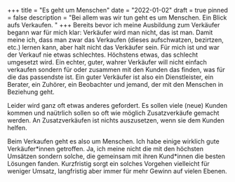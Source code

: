 +++
title = "Es geht um Menschen"
date = "2022-01-02"
draft = true
pinned = false
description = "Bei allem was wir tun geht es um Menschen. Ein Blick aufs Verkaufen. "
+++
Bereits bevor ich meine Ausbildung zum Verkäufer begann war für mich klar: Verkäufer wird man nicht, das ist man. Damit meine ich, dass man zwar das Verkaufen (dieses aufschwatzen, bezirtzen, etc.) lernen kann, aber halt nicht das Verkäufer sein. Für mich ist und war der Verkauf nie etwas schlechtes. Höchstens etwas, das schlecht umgesetzt wird. Ein echter, guter, wahrer Verkäufer will nicht einfach verkaufen sondern für oder zusammen mit den Kunden das finden, was für die das passendste ist. Ein guter Verkäufer ist also ein Dienstleister, ein Berater, ein Zuhörer, ein Beobachter und jemand, der mit den Menschen in Beziehung geht. 

Leider wird ganz oft etwas anderes gefordert. Es sollen viele (neue) Kunden kommen und naütrlich sollen so oft wie möglich Zusatzverkäufe gemacht werden. An Zusatzverkäufen ist nichts auszusetzen, wenn sie dem Kunden helfen. 

Beim Verkaufen geht es also um Menschen. Ich habe einige wirklich gute Verkäufer\*innen getroffen. Ja, ich meine nicht die mit den höchsten Umsätzen sondern solche, die gemeinsam mit ihren Kund\*innen die besten Lösungen fanden. Kurzfristig sorgt ein solches Vorgehen vielleicht für weniger Umsatz, langfristig aber immer für mehr Gewinn auf vielen Ebenen.